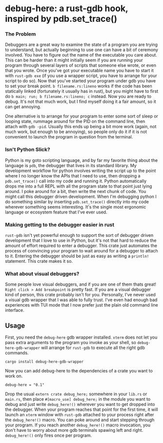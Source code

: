 # debug-here: a rust-gdb hook, inspired by pdb.set_trace()

### The Problem

Debuggers are a great way to examine the state of a program
you are trying to understand, but actually beginning to use
one can have a bit of ceremony involved. You have to figure
out the name of the executable you care about. This can be
harder than it might initially seem if you are running
your program through several layers of scripts that someone else
wrote, or even that you wrote. Once you've got your executable
name you have to start it with `rust-gdb exe` (if you use a wrapper
script, you have to arrange for your script to do so). Now that
you've started your program under gdb you have to set your break
point. `b filename.rs:lineno` works if the code has been statically
linked (fortunately it usually has in rust), but you might have to
first do `b main; run; b filename.rs:lineno; c` instead. Now you
are ready to debug. It's not that much work, but I find myself
doing it a fair amount, so it can get annoying.

One alternative is to arrange for your program to enter some sort
of sleep or looping state, rummage around for the PID on the command
line, then attach with `gdb -pid`. Usually this ends up being a bit
more work (again, not much work, but enough to be annoying), so people
only do it if it is not convenient to launch the program in question
from the terminal.

### Isn't Python Slick?

Python is my goto scripting language, and by far my favorite thing
about the language is `pdb`, the debugger that lives in its standard
library. My development workflow for python involves writing the
script up to the point where I no longer know the APIs that I need
to use, then dropping a `pdb.set_trace()` call into my code and
running it. Python automatically drops me into a full REPL with all
the program state to that point just lying around. I poke around for
a bit, then write the next chunk of code. You might call this debugger
driven development. When I'm debugging python I do something similar
by inserting `pdb.set_trace()` directly into my code wherever something
seems interesting. It's the single most ergonomic language or ecosystem
feature that I've ever used.

### Making getting to the debugger easier in rust

`rust-gdb` isn't yet powerful enough to support the sort of debugger
driven development that I love to use in Python, but it's not that
hard to reduce the amount of effort required to enter a debugger.
This crate just automates the process of convincing your program to
wait around for a debugger to attach to it. Entering the debugger should
be just as easy as writing a `println!` statement. This crate makes it
so.

### What about visual debuggers?

Some people love visual debuggers, and if you are one of them thats great!
`Right click > Add breakpoint` is pretty fast. If you are a visual debugger
kind of person, this crate probably isn't for you. Personally, I've never
used a visual gdb wrapper that I was able to fully trust. I've even had
enough bad experiences with TUI mode that I now prefer just the plain old
command line interface.

## Usage

First, you need the `debug-here` gdb wrapper installed. `xterm` does not
let you pass extra arguments to the program you invoke as your shell, so
`debug-here-gdb-wrapper` will arrange for `rust-gdb` to execute all the
right gdb commands.

```
cargo install debug-here-gdb-wrapper
```

Now you can add debug-here to the dependencies of a crate you want to
work on.

```
debug-here = "0.1"
```

Drop the usual `extern crate debug_here;` somewhere in your
`lib.rs` or `main.rs`, then place `#[macro_use] debug_here;`
in the module you want to debug and just write `debug_here!()`
wherever you want to get dropped into the debugger. When your
program reaches that point for the first time, it will launch
an `xterm` window with `rust-gdb` attached to your process
right after the `debug_here!()` macro. You can poke around
and start stepping through your program. If you reach another
`debug_here!()` macro invocation, you don't have to worry about
more gdb terminals spawing left and right. `debug_here!()` only
fires once per program.
